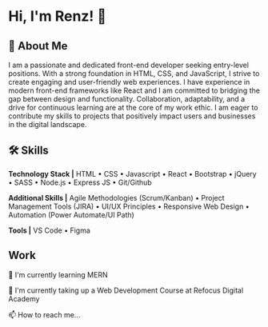 # Hi, I'm Renz! 👋

## 🚀 About Me

I am a passionate and dedicated front-end developer seeking entry-level positions. With a strong foundation in HTML, CSS, and JavaScript, I strive to create engaging and user-friendly web experiences. I have experience in modern front-end frameworks like React and I am committed to bridging the gap between design and functionality. Collaboration, adaptability, and a drive for continuous learning are at the core of my work ethic. I am eager to contribute my skills to projects that positively impact users and businesses in the digital landscape.

## 🛠 Skills

**Technology Stack |** HTML • CSS • Javascript • React • Bootstrap • jQuery • SASS • Node.js • Express JS • Git/Github

**Additional Skills |** Agile Methodologies (Scrum/Kanban) • Project Management Tools (JIRA) • UI/UX Principles • Responsive Web Design • Automation (Power Automate/UI Path)

**Tools |** VS Code • Figma

## Work

🧠 I'm currently learning MERN

📕 I'm currently taking up a Web Development Course at Refocus Digital Academy

📫 How to reach me...

